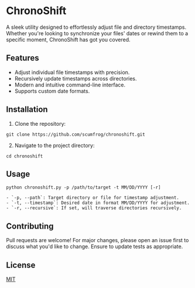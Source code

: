 # ChronoShift

A sleek utility designed to effortlessly adjust file and directory timestamps. Whether you're looking to synchronize your files' dates or rewind them to a specific moment, ChronoShift has got you covered.

## Features

- Adjust individual file timestamps with precision.
- Recursively update timestamps across directories.
- Modern and intuitive command-line interface.
- Supports custom date formats.

## Installation

1. Clone the repository:

`git clone https://github.com/scumfrog/chronoshift.git`

2. Navigate to the project directory:

`cd chronoshift`

## Usage

```
python chronoshift.py -p /path/to/target -t MM/DD/YYYY [-r]

- `-p, --path`: Target directory or file for timestamp adjustment.
- `-t, --timestamp`: Desired date in format MM/DD/YYYY for adjustment.
- `-r, --recursive`: If set, will traverse directories recursively.
```

## Contributing

Pull requests are welcome! For major changes, please open an issue first to discuss what you'd like to change. Ensure to update tests as appropriate.

## License

[MIT](https://choosealicense.com/licenses/mit/)
